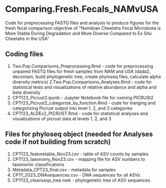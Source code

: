 # Comparing.Fresh.Fecals_NAMvUSA
 Code for preprocessing FASTQ files and analysis to produce figures for the fresh fecal comparison objective of "Namibian Cheetahs Fecal Microbiota is More Stable During Degradation and More Diverse Compared to Ex Situ Cheetahs in the USA"
 
 ## Coding files
 1. Two.Pop.Comparisons_Preprocessing.Rmd - code for preprocessing unpaired FASTQ files for fresh samples from NAM and USA (dada2, decontam, build phylogenetic tree, create phyloseq files, calculate alpha diversity metrics)
 2.Two.Pop.Comparisons_Analyses.Rmd - code for statistical tests and visualizations of relative abundance and alpha and beta diversity
 3. CPTf23_Picrust2.ipynb - Jupyter Notebook file for running PICRUSt2
 4. CPTf23_Picrust2_categorize_by_function.Rmd - code for merging and categorizing Picrust output into level 1, 2, and 3 categories 
 5. CPTf23_ALDEx2_PICRUST.Rmd - code for statistical analyses and visualizations of picrust data at levels 1, 2, and 3
 
 ## Files for phyloseq object (needed for Analyses code if not building from scratch)
 1. CPTf23_featuretable_Nov23.csv - table of ASV counts by samples
 2. CPTf23_taxonomy_Nov23.csv - mapping file for ASV numbers to taxonomic classifications
 3. Metadata_CPT23_final.csv - metadata for samples
 4. CPTf_2023_DNAsequences.csv - DNA sequences for all ASVs
 5. CPTf23_cleanseqs_tree.nwk - phylogenetic tree of ASV sequences
